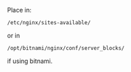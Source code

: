Place in:
```
/etc/nginx/sites-available/
```
or in
```
/opt/bitnami/nginx/conf/server_blocks/
```
if using bitnami.